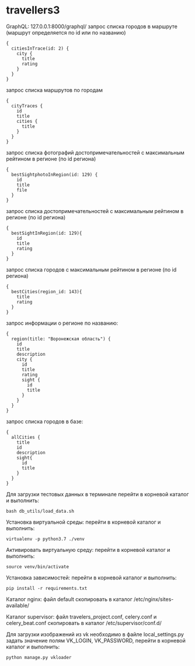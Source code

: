 # travellers3

GraphQL: 
127.0.0.1:8000/graphql/
запрос списка городов в маршруте (маршрут определяется по id или по названию)
~~~
{
  citiesInTrace(id: 2) {
    city {
      title
      rating
    }
  }
}
~~~

запрос списка маршрутов по городам
~~~
{
  cityTraces {
    id
    title
    cities {
      title
    }
  }
}
~~~

запрос списка фотографий достопримечательностей с максимальным рейтином в регионе (по id региона)
~~~
{
  bestSightphotoInRegion(id: 129) {
    id
    title
    file
  }
}
~~~

запрос списка достопримечательностей с максимальным рейтином в регионе (по id региона)
~~~
{
  bestSightInRegion(id: 129){
    id
    title
    rating
  }
}
~~~

запрос списка городов с максимальным рейтином в регионе (по id региона)
~~~
{
  bestCities(region_id: 143){
    title
    rating
  }
}
~~~

запрос информации о регионе по названию:
~~~
{
  region(title: "Воронежская область") {
    id
    title
    description
    city {
      id
      title
      rating
      sight {
        id
        title
      }
    }
  }
}
~~~

запрос списка городов в базе:
~~~
{
  allCities {
    title
    id
    description
    sight{
      id
      title
    }
  }
}
~~~


Для загрузки тестовых данных в терминале перейти в корневой каталог и выполнить:
~~~
bash db_utils/load_data.sh 
~~~
Установка виртуальной среды:
перейти в корневой каталог и выполнить:
```
virtualenv -p python3.7 ./venv
```
Активировать виртуальную среду:
перейти в корневой каталог и выполнить:
```
source venv/bin/activate
```
Установка зависимостей:
перейти в корневой каталог и выполнить:
```
pip install -r requirements.txt
```
Каталог nginx:
файл default скопировать в каталог /etc/nginx/sites-available/

Каталог supervisor:
файл travelers_project.conf, celery.conf и celery_beat.conf скопировать в каталог /etc/supervisor/conf.d/

Для загрузки изображений из vk необходимо в файле local_settings.py
задать значение полям VK_LOGIN, VK_PASSWORD,
перейти в корневой каталог и выполнить:
```
python manage.py vkloader
```
